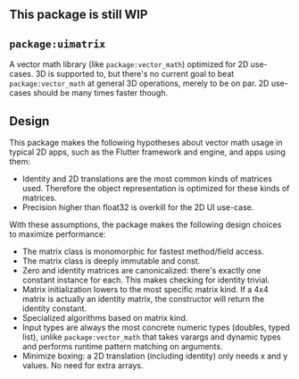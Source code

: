 ## This package is still WIP

## `package:uimatrix`

A vector math library (like `package:vector_math`) optimized for 2D use-cases.
3D is supported to, but there's no current goal to beat `package:vector_math` at
general 3D operations, merely to be on par. 2D use-cases should be many times
faster though.

## Design

This package makes the following hypotheses about vector math usage in typical
2D apps, such as the Flutter framework and engine, and apps using them:

* Identity and 2D translations are the most common kinds of matrices used.
  Therefore the object representation is optimized for these kinds of
  matrices.
* Precision higher than float32 is overkill for the 2D UI use-case.

With these assumptions, the package makes the following design choices to
maximize performance:

* The matrix class is monomorphic for fastest method/field access.
* The matrix class is deeply immutable and const.
* Zero and identity matrices are canonicalized: there's exactly one constant
  instance for each. This makes checking for identity trivial.
* Matrix initialization lowers to the most specific matrix kind. If a 4x4
  matrix is actually an identity matrix, the constructor will return the
  identity constant.
* Specialized algorithms based on matrix kind.
* Input types are always the most concrete numeric types (doubles, typed
  list), unlike `package:vector_math` that takes varargs and dynamic types
  and performs runtime pattern matching on arguments.
* Minimize boxing: a 2D translation (including identity) only needs x and y
  values. No need for extra arrays.
